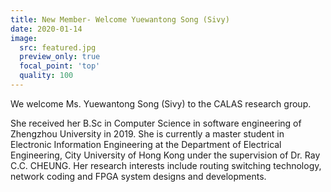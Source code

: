 ```yaml
---
title: New Member- Welcome Yuewantong Song (Sivy)
date: 2020-01-14
image:
  src: featured.jpg
  preview_only: true
  focal_point: 'top'
  quality: 100
---
```

We welcome Ms. Yuewantong Song (Sivy) to the CALAS research group.
<!--more-->
She received her B.Sc in Computer Science in software engineering of Zhengzhou University in 2019. She is currently a master student in Electronic Information Engineering at the Department of Electrical Engineering, City University of Hong Kong under the supervision of Dr. Ray C.C. CHEUNG. Her research interests include routing switching technology, network coding and FPGA system designs and developments.
